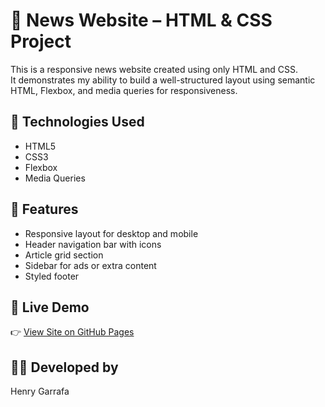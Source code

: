 # 📰 News Website – HTML & CSS Project

This is a responsive news website created using only HTML and CSS.  
It demonstrates my ability to build a well-structured layout using semantic HTML, Flexbox, and media queries for responsiveness.

## 🔧 Technologies Used
- HTML5
- CSS3
- Flexbox
- Media Queries

## 🎯 Features
- Responsive layout for desktop and mobile
- Header navigation bar with icons
- Article grid section
- Sidebar for ads or extra content
- Styled footer

## 🚀 Live Demo
👉 [View Site on GitHub Pages](https://henrygarrafa.github.io/html-css-news-website/)

## 👨‍💻 Developed by
Henry Garrafa
